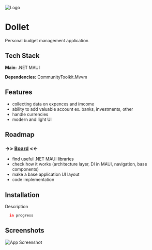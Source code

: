 
![Logo](https://dev-to-uploads.s3.amazonaws.com/uploads/articles/th5xamgrr6se0x5ro4g6.png)

# Dollet
Personal budget management application.

## Tech Stack

**Main:** .NET MAUI

**Dependencies:** CommunityToolkit.Mvvm 

## Features
- collecting data on expences and imcome
- ability to add valuable account ex. banks, investments, other
- handle currencies
- modern and light UI

## Roadmap
### ->> [Board](https://github.com/users/gwalus/projects/3) <<-

- find useful .NET MAUI libraries
- check how it works (architecture layer, DI in MAUI, navigation, base components)
- make a base application UI layout
- code implementation

## Installation
Description

```bash
  in progress
```
    
## Screenshots
![App Screenshot](https://via.placeholder.com/468x300?text=App+Screenshot+Here)